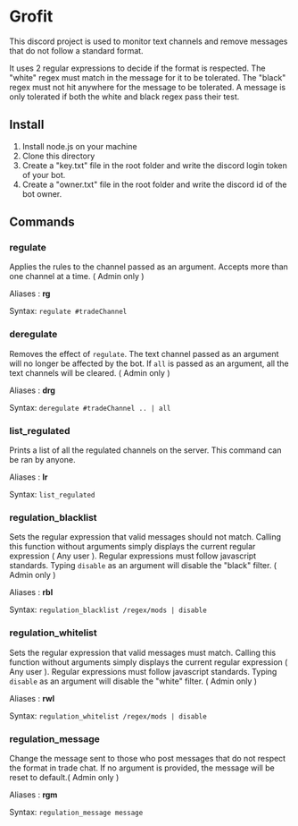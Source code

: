 # Grofit
This discord project is used to monitor text channels and remove messages that do not follow a standard format.

It uses 2 regular expressions to decide if the format is respected. The "white" regex must match in the message for it to be tolerated. The "black" regex must not hit anywhere for the message to be tolerated. A message is only tolerated if both the white and black regex pass their test.

## Install
1. Install node.js on your machine
2. Clone this directory
3. Create a "key.txt" file in the root folder and write the discord login token of your bot.
4. Create a "owner.txt" file in the root folder and write the discord id of the bot owner.

## Commands

### regulate
Applies the rules to the channel passed as an argument.  Accepts more than one channel at a time. ( Admin only )

Aliases : **rg**

Syntax: `regulate #tradeChannel`

### deregulate
Removes the effect of `regulate`. The text channel passed as an argument will no longer be affected by the bot. If `all` is passed as an argument, all the text channels will be cleared. ( Admin only )

Aliases : **drg**

Syntax: `deregulate #tradeChannel .. | all`

### list_regulated
Prints a list of all the regulated channels on the server. This command can be ran by anyone.

Aliases : **lr**

Syntax: `list_regulated`

### regulation_blacklist
Sets the regular expression that valid messages should not match. Calling this function without arguments simply displays the current regular expression ( Any user ). Regular expressions must follow javascript standards. Typing `disable` as an argument will disable the "black" filter. ( Admin only )

Aliases : **rbl**

Syntax: `regulation_blacklist /regex/mods | disable`

### regulation_whitelist
Sets the regular expression that valid messages must match. Calling this function without arguments simply displays the current regular expression ( Any user ). Regular expressions must follow javascript standards. Typing `disable` as an argument will disable the "white" filter. ( Admin only )

Aliases : **rwl**

Syntax: `regulation_whitelist /regex/mods | disable`

### regulation_message
Change the message sent to those who post messages that do not respect the format in trade chat. If no argument is provided, the message will be reset to default.( Admin only )

Aliases : **rgm**

Syntax: `regulation_message message`

